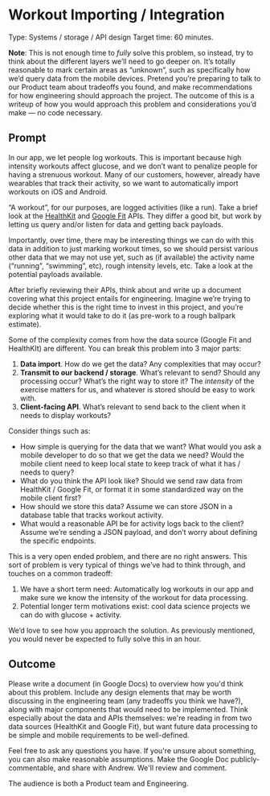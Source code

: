 # Workout Importing / Integration
Type: Systems / storage / API design
Target time: 60 minutes.

**Note**: This is not enough time to _fully_ solve this problem, so instead, try to think about the different layers we’ll need to go deeper on. It’s totally reasonable to mark certain areas as “unknown”, such as specifically how we’d query data from the mobile devices. Pretend you’re preparing to talk to our Product team about tradeoffs you found, and make recommendations for how engineering should approach the project. The outcome of this is a writeup of how you would approach this problem and considerations you’d make — no code necessary.

## Prompt
In our app, we let people log workouts. This is important because high intensity workouts affect glucose, and we don’t want to penalize people for having a strenuous workout. Many of our customers, however, already have wearables that track their activity, so we want to automatically import workouts on iOS and Android.

“A workout”, for our purposes, are logged activities (like a run). Take a brief look at the [HealthKit](https://developer.apple.com/documentation/healthkit/hkworkout) and [Google Fit](https://developers.google.com/android/reference/com/google/android/gms/fitness/Fitness) APIs. They differ a good bit, but work by letting us query and/or listen for data and getting back payloads.

Importantly, over time, there may be interesting things we can do with this data in addition to just marking workout times, so we should persist various other data that we may not use yet, such as (if available) the activity name (“running”, “swimming”, etc), rough intensity levels, etc. Take a look at the potential payloads available.

After briefly reviewing their APIs, think about and write up a document covering what this project entails for engineering. Imagine we’re trying to decide whether this is the right time to invest in this project, and you’re exploring what it would take to do it (as pre-work to a rough ballpark estimate).

Some of the complexity comes from how the data source (Google Fit and HealthKIt) are different. You can break this problem into 3 major parts:

1. **Data import**. How do we get the data? Any complexities that may occur?
2. **Transmit to our backend / storage**. What’s relevant to send? Should any processing occur? What’s the right way to store it? The *intensity* of the exercise matters for us, and whatever is stored should be easy to work with.
3. **Client-facing API**. What’s relevant to send back to the client when it needs to display workouts?

Consider things such as:
- How simple is querying for the data that we want? What would you ask a mobile developer to do so that we get the data we need? Would the mobile client need to keep local state to keep track of what it has / needs to query?
- What do you think the API look like? Should we send raw data from HealthKit / Google Fit, or format it in some standardized way on the mobile client first?
- How should we store this data? Assume we can store JSON in a database table that tracks workout activity.
- What would a reasonable API be for activity logs back to the client? Assume we’re sending a JSON payload, and don’t worry about defining the specific endpoints.

This is a very open ended problem, and there are no right answers. This sort of problem is very typical of things we’ve had to think through, and touches on a common tradeoff:

1. We have a short term need: Automatically log workouts in our app and make sure we know the intensity of the workout for data processing.
2. Potential longer term motivations exist: cool data science projects we can do with glucose + activity.

We’d love to see how you approach the solution. As previously mentioned, you would never be expected to fully solve this in an hour.

## Outcome
Please write a document (in Google Docs) to overview how you'd think about this problem. Include any design elements that may be worth discussing in the engineering team (any tradeoffs you think we have?), along with major components that would need to be implemented. Think especially about the data and APIs themselves: we're reading in from two data sources (HealthKit and Google Fit), but want future data processing to be simple and mobile requirements to be well-defined. 

Feel free to ask any questions you have. If you're unsure about something, you can also make reasonable assumptions. Make the Google Doc publicly-commentable, and share with Andrew. We'll review and comment.

The audience is both a Product team and Engineering.
